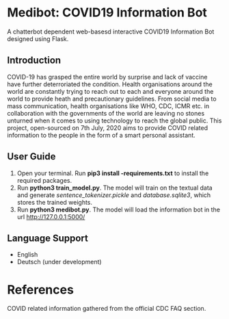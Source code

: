 # Medibot: COVID19 Information Bot
A chatterbot dependent web-basesd interactive COVID19 Information Bot designed using Flask.

## Introduction
COVID-19 has grasped the entire world by surprise and lack of vaccine have further deterroriated the condition. Health organisations around the world are constantly trying to reach out to each and everyone around the world to provide heath and precautionary guidelines. From social media to mass communication, health organisations like WHO, CDC, ICMR etc. in collaboration with the governments of the world are leaving no stones unturned when it comes to using technology to reach the global public. This project, open-sourced on 7th July, 2020 aims to provide COVID related information to the people in the form of a smart personal assistant.

## User Guide
1. Open your terminal. Run **pip3 install -requirements.txt** to install the required packages.
2. Run **python3 train_model.py**. The model will train on the textual data and generate *sentence_tokenizer.pickle* and *database.sqlite3*, which stores the trained weights.
3. Run **python3 medibot.py**. The model will load the information bot in the url http://127.0.0.1:5000/

## Language Support
* English 
* Deutsch (under development)

# References
COVID related information gathered from the official CDC FAQ section.
